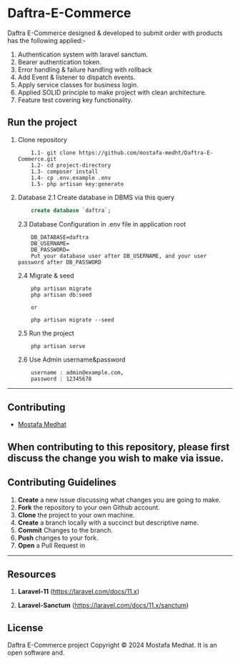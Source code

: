 # Daftra-E-Commerce

Daftra E-Commerce designed & developed to submit order with products has the following applied:-

1. Authentication system with laravel sanctum.
2. Bearer authentication token.
3. Error handling & failure handling with rollback
4. Add Event & listener to dispatch events.
5. Apply service classes for business login.
6. Applied SOLID principle to make project with clean architecture.
7. Feature test covering key functionality. 

## Run the project

1. Clone repository

    ```
        1.1- git clone https://github.com/mostafa-medht/Daftra-E-Commerce.git
        1.2- cd project-directory
        1.3- composer install
        1.4- cp .env.example .env
        1.5- php artisan key:generate
    ```

2. Database
   2.1 Create database in DBMS via this query

    ```sql - mysql
        create database `daftra`;
    ```

   2.3 Database Configuration in .env file in application root

    ```
        DB_DATABASE=daftra
        DB_USERNAME=
        DB_PASSWORD=
        Put your database user after DB_USERNAME, and your user password after DB_PASSWORD
    ```

   2.4 Migrate & seed

    ```
        php artisan migrate
        php artisan db:seed

        or

        php artisan migrate --seed
    ```

   2.5 Run the project

    ```
        php artisan serve
    ```

   2.6 Use Admin username&password

    ```
        username : admin@example.com,
        password : 12345678
    ```

---

## Contributing

-   [Mostafa Medhat](https://github.com/mostafa-medht)

## When contributing to this repository, please first discuss the change you wish to make via issue.

## Contributing Guidelines

1. **Create** a new issue discussing what changes you are going to make.
2. **Fork** the repository to your own Github account.
3. **Clone** the project to your own machine.
4. **Create** a branch locally with a succinct but descriptive name.
5. **Commit** Changes to the branch.
6. **Push** changes to your fork.
7. **Open** a Pull Request in

---

## Resources

1. **Laravel-11** (https://laravel.com/docs/11.x)

2. **Laravel-Sanctum** (https://laravel.com/docs/11.x/sanctum)

## License

Daftra E-Commerce project Copyright © 2024 Mostafa Medhat. It is an open software and.
